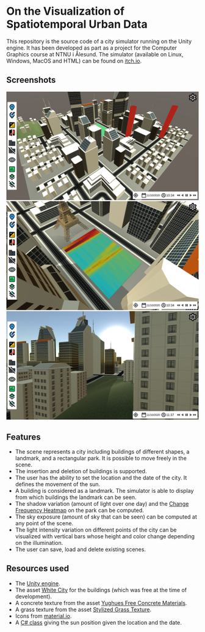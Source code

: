 # On the Visualization of Spatiotemporal Urban Data

This repository is the source code of a city simulator running on the Unity engine. It has been developed as part as a project for the Computer Graphics course at NTNU i Ålesund. The simulator (available on Linux, Windows, MacOS and HTML) can be found on [itch.io](https://rylern.itch.io/city-simulator).

## Screenshots
![1](Images/1.png)
![2](Images/2.png)
![3](Images/3.png)

## Features
* The scene represents a city including buildings of different shapes, a landmark, and a rectangular park. It is possible to move freely in the scene.
* The insertion and deletion of buildings is supported.
* The user has the ability to set the location and the date of the city. It defines the movement of the sun.
* A building is considered as a landmark. The simulator is able to display from which buildings the landmark can be seen.
* The shadow variation (amount of light over one day) and the [Change Frequency Heatmap](https://ieeexplore.ieee.org/document/8109149) on the park can be computed.
* The sky exposure (amount of sky that can be seen) can be computed at any point of the scene.
* The light intensity variation on different points of the city can be visualized with vertical bars whose height and color change depending on the illumination.
* The user can save, load and delete existing scenes.

## Resources used
* The [Unity engine](https://unity.com).
* The asset [White City](https://assetstore.unity.com/packages/3d/environments/urban/white-city-76766) for the buildings (which was free at the time of development).
* A concrete texture from the asset [Yughues Free Concrete Materials](https://assetstore.unity.com/packages/2d/textures-materials/concrete/yughues-free-concrete-materials-12951).
* A grass texture from the asset [Stylized Grass Texture](https://assetstore.unity.com/packages/2d/textures-materials/glass/stylized-grass-texture-153153).
* Icons from [material.io](https://material.io/resources/icons/).
* A [C# class](http://guideving.blogspot.com/2010/08/sun-position-in-c.html) giving the sun position given the location and the date.
